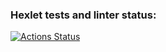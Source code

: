 ### Hexlet tests and linter status:
[![Actions Status](https://github.com/semyonsemyonov/rails-project-63/workflows/hexlet-check/badge.svg)](https://github.com/semyonsemyonov/rails-project-63/actions)